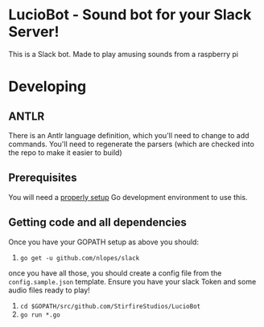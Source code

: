 # LucioBot - Sound bot for your Slack Server!

This is a Slack bot. Made to play amusing sounds from a raspberry pi

# Developing

## ANTLR

There is an Antlr language definition, which you'll need to change to add commands. You'll need to regenerate the parsers (which are checked into the repo to make it easier to build)

## Prerequisites

You will need a [properly setup](https://golang.org/doc/install) Go development environment to use this.

## Getting code and all dependencies

Once you have your GOPATH setup as above you should:

  1. `go get -u github.com/nlopes/slack`

once you have all those, you should create a config file from the `config.sample.json` template.
Ensure you have your slack Token and some audio files ready to play!

 1. `cd $GOPATH/src/github.com/StirfireStudios/LucioBot`
 2. `go run *.go`

